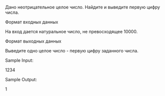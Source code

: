 Дано неотрицательное целое число. Найдите и выведите первую цифру числа. 

Формат входных данных

На вход дается натуральное число, не превосходящее 10000.

Формат выходных данных

Выведите одно целое число - первую цифру заданного числа.

Sample Input:

1234

Sample Output:

1